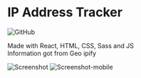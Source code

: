 # IP Address Tracker

![GitHub](https://img.shields.io/github/license/thomasluizon/ip-address-tracker-react)

Made with React, HTML, CSS, Sass and JS <br/>
Information got from Geo ipify

![Screenshot](./src/assets/Screenshot.png)
![Screenshot-mobile](./src/assets/ScreenshotMobile.png)
